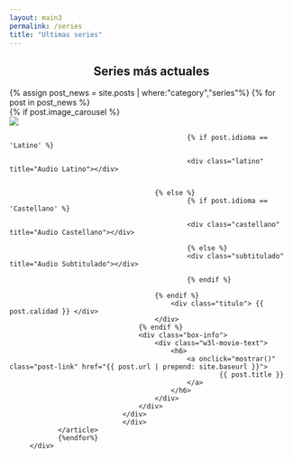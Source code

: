 ```yaml
---
layout: main3
permalink: /series
title: "Ultimas series"
---
```



<main class="home" id="post" role="main" itemprop="mainContentOfPage" itemscope="itemscope" itemtype="http://schema.org/Blog">
     <div cold-md="12" align="center">
        <h2 class="top_h3"> Series más actuales </h2>
    </div>
     <div class="row" style="display:none" id="filtros">
    <p style="color:white; font-size:17px; padding: 0px 25px 5px 25px;"> Buscar por categoria:</p>
        <div class="form-group" style="padding:  0px 25px 5px 25px;">  
                    <select name="genero_series" id="genero_series" class="form-control">
                        <option disabled selected value="">Seleccione un genéro</option>
                            <option value="/series/Terror">Terror</option>
                            <option value="/series/Ciencia-Ficcion">Ciencia Ficción</option>
                            <option value="/series/Romance">Romance</option>
                            <option value="/series/Comedia">Comedia</option>
                            <option value="/series/Animado">Animado</option>
                            <option value="/series/Erotico">Erótica</option>
                            <option value="/series/Drama">Drama</option>
                            <option value="/series/Accion">Acción</option>
                    </select>
        </div>     
   </div>
    <div id="grid" class="row flex-grid">
            {% assign post_news = site.posts  | where:"category","series"%}
                {% for post in post_news %}
                    <article class="box-item col-xs-4 col-sm-3 col-md-2 col-lg-1" itemscope="itemscope" itemtype="http://schema.org/BlogPosting" itemprop="blogPost">
                                <div class="box">
                                <div class="box-body">
                                    {% if post.image_carousel %}
                                        <div class="cover">
                                            <a  onclick="mostrar()" href="{{ post.url | prepend: site.baseurl }}">
                                            <img src="https://res.cloudinary.com/imbriitneysam/image/upload/v1537239672/placeholder-min.png" data-url="{{ post.image_carousel }}" class="preload">
                                            </a>
                                         
                                                {% if post.idioma == 'Latino' %}

                                                <div class="latino" title="Audio Latino"></div>


                                        {% else %}
                                                {% if post.idioma == 'Castellano' %}

                                                <div class="castellano" title="Audio Castellano"></div>

                                                {% else %}
                                                <div class="subtitulado" title="Audio Subtitulado"></div>

                                                {% endif %}

										{% endif %}
                                            <div class="titulo"> {{ post.calidad }} </div>
                                        </div>
                                    {% endif %}
                                    <div class="box-info">
                                        <div class="w3l-movie-text">
                                            <h6>
                                                <a onclick="mostrar()" class="post-link" href="{{ post.url | prepend: site.baseurl }}">
                                                        {{ post.title }}
                                                </a>
                                            </h6>
                                        </div>
                                    </div>
                                </div>
                                </div>
                </article>
                {%endfor%}
         </div>





</main>